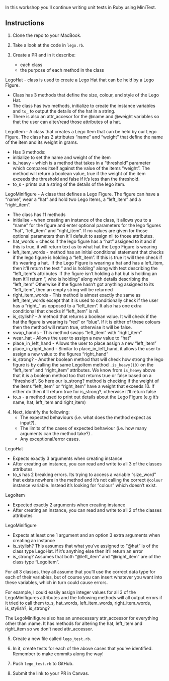 In this workshop you'll continue writing unit tests in Ruby using MiniTest.

## Instructions

1. Clone the repo to your MacBook.

2. Take a look at the code in `lego.rb`.

3. Create a PR and in it describe:
    * each class
    * the purpose of each method in the class


LegoHat - class is used to create a Lego Hat that can be held by a Lego Figure.
- Class has 3 methods that define the size, colour, and style of the Lego Hat.
- The class has two methods, initialize to create the instance variables and `to_` to output the details of the hat in a string.
- There is also an attr_accesor for the @name and @weight variables so that the user can alter/read those attributes of a hat.

LegoItem - A class that creates a Lego Item that can be held by our Lego Figure. The class has 2 attributes “name” and “weight” that define the name of the item and its weight in grams.
- Has 3 methods:
- initialize to set the name and weight of the item
- is_heavy - which is a method that takes in a “threshold” parameter which compares itself against the value of the items “weight”. The method will return a boolean value, true if the weight of the item exceeds the threshold and false if it’s less than the threshold.
- to_s - prints out a string of the details of the lego item.

LegoMinifigure - A class that defines a Lego Figure. The figure can have a “name”, wear a “hat” and hold two Lego Items, a “left_item” and a “right_item”.
- The class has 11 methods
- initialise - when creating an instance of the class, it allows you to a “name” for the figure and enter optional parameters for the lego figures “hat”, “left_item” and “right_item”. If no values are given for those optional parameters then it’ll default to assign nil to those attributes.
- hat_words = checks if the lego figure has a “hat” assigned to it and if this is true, it will return text as to what hat the Lego Figure is wearing
- left_item_words - method has an initial conditional statement that checks if the lego figure is holding a “left_item”. If this is true it will then check if it’s wearing a hat.  If the Lego Figure is wearing a hat and has a left_item, then it’ll return the text “ and is holding” along with text describing the “left_item”s attributes  If the figure isn’t holding a hat but is holding an item it’ll return “, who is holding” along with details describing the “left_item” Otherwise if the figure hasn’t got anything assigned to its “left_item”, then an empty string will be returned
- right_item_words - This method is almost exactly the same as  left_item_words except that it is used to conditionally check if the user has a “right_” as opposed to a “left_item”. It also has one extra conditional that checks if “left_item” is nil.
- is_stylish? - A method that returns a boolean value. It will check if the hat the figure is wearing is “red” or “blue”. If it is either of these colours then the method will return true, otherwise it will be false.
- swap_hands - This method swaps “left_item” with “right_item”
- wear_hat - Allows the user to assign a new value to “hat”
- place_in_left_hand - Allows the user to place assign a new “left_item”
- place_in_right_hand - Similar to place_in_left_hand, it allows the user to assign a new value to the figures “right_hand”
- is_strong? - Another boolean method that will check how strong the lego figure is by calling the same LegoItem method `.is_heavy(10)` on the “left_item” and “right_item” attributes. We know from `is_heavy` above that it is a boolean method too that returns true or false based on a “threshold”. So here our is_strong? method is checking if the weight of the items “left_item”  or “right_item” have a weight that exceeds 10. If either do then it’ll return true for is_strong?, otherwise it’ll return false
- to_s - a method used to print out details about the Lego Figure (e.g it’s name, hat, left_item and right_item)



4. Next, identify the following:
    * The expected behaviours (i.e. what does the method expect as input?).
    * The limits of the cases of expected behaviour (i.e. how many arguments can the method take?) .
    * Any exceptional/error cases.


LegoHat
- Expects exactly 3 arguments when creating instance
- After creating an instance, you can read and write to all 3 of the classes attributes
- to_s  has 2 breaking errors. Its trying to access a variable “size_word” that exists nowhere in the method and it’s not calling the correct `@colour` instance variable. Instead it’s looking for “colour” which doesn’t exist.

LegoItem
- Expected exactly 2 arguments when creating instance
- After creating an instance, you can read and write to all 2 of the classes attributes

LegoMinifigure
- Expects at least one 1 argument and an option 3 extra arguments when creating an instance
- is_stylish? This assumes that what you’ve assigned to “@hat” is of the class type LegoHat. If it’s anything else then it’ll return an error
- is_strong? Assumes that both “@left_item” and “@right_item” are of the class type “LegoItem”.

For all 3 classes, they all assume that you’ll use the correct data type for each of their variables, but of course you can insert whatever you want into these variables, which in turn could cause errors. 

For example, I could easily assign integer values for all 3 of the LegoMinifigures attributes and the following methods will all output errors if it tried to call them to_s, hat_words, left_item_words, right_item_words, is_stylish?, is_strong?

The LegoMinifigure also has an unnecessary attr_accessor for everything other than :name. It has methods for altering the hat, left_item and right_item so we don’t need attr_accessor.

5. Create a new file called `lego_test.rb`.

6. In it, create tests for each of the above cases that you've identified. Remember to make commits along the way!

7. Push `lego_test.rb` to GitHub.

8. Submit the link to your PR in Canvas.
